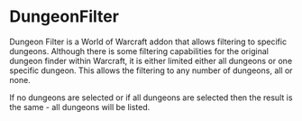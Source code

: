 # DungeonFilter

Dungeon Filter is a World of Warcraft addon that allows filtering to specific dungeons. Although there is some filtering capabilities for the original dungeon finder within Warcraft, it is either limited either all dungeons or one specific dungeon. This allows the filtering to any number of dungeons, all or none.

If no dungeons are selected or if all dungeons are selected then the result is the same - all dungeons will be listed.
